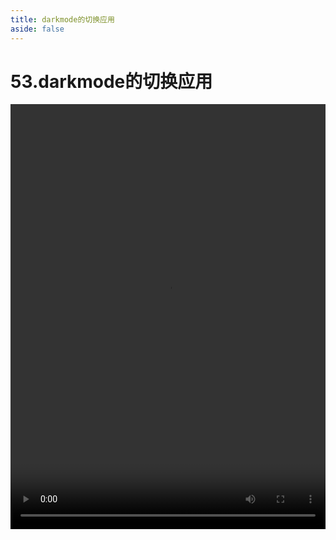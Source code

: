 ```yaml
---
title: darkmode的切换应用
aside: false
---
```


# 53.darkmode的切换应用

<video autoplay src="http://qn.chinavanes.com/interview/react-interview/53.darkmode的切换应用.mp4" controls controlsList="nodownload" width="100%" height="680"/>

